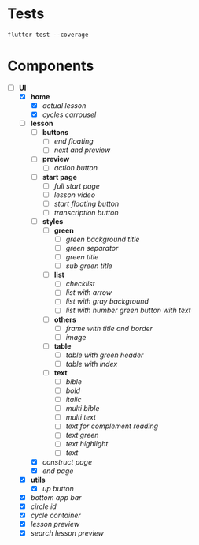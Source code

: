 # Tests

```
flutter test --coverage
```

# Components

- [ ] **UI**
  - [x] **home**
    - [x] *actual lesson*
    - [x] *cycles carrousel*
  - [ ] **lesson**
    - [ ] **buttons**
      - [ ] *end floating*
      - [ ] *next and preview*
    - [ ] **preview**
      - [ ] *action button*
    - [ ] **start page**
      - [ ] *full start page*
      - [ ] *lesson video*
      - [ ] *start floating button*
      - [ ] *transcription button*
    - [ ] **styles**
      - [ ] **green**
        - [ ] *green background title*
        - [ ] *green separator*
        - [ ] *green title*
        - [ ] *sub green title*
      - [ ] **list**
        - [ ] *checklist*
        - [ ] *list with arrow*
        - [ ] *list with gray background*
        - [ ] *list with number green button with text*
      - [ ] **others**
        - [ ] *frame with title and border*
        - [ ] *image*
      - [ ] **table**
        - [ ] *table with green header*
        - [ ] *table with index*
      - [ ] **text**
        - [ ] *bible*
        - [ ] *bold*
        - [ ] *italic*
        - [ ] *multi bible*
        - [ ] *multi text*
        - [ ] *text for complement reading*
        - [ ] *text green*
        - [ ] *text highlight*
        - [ ] *text*
    - [x] *construct page*
    - [x] *end page*
  - [x] **utils**
    - [x] *up button*
  - [x] *bottom app bar*
  - [x] *circle id*
  - [x] *cycle container*
  - [x] *lesson preview*
  - [x] *search lesson preview*
